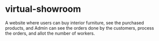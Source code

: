 # virtual-showroom

A website where users can buy interior furniture, see the purchased products, and Admin can see the orders done by the customers, process the orders, and allot the number of workers.

